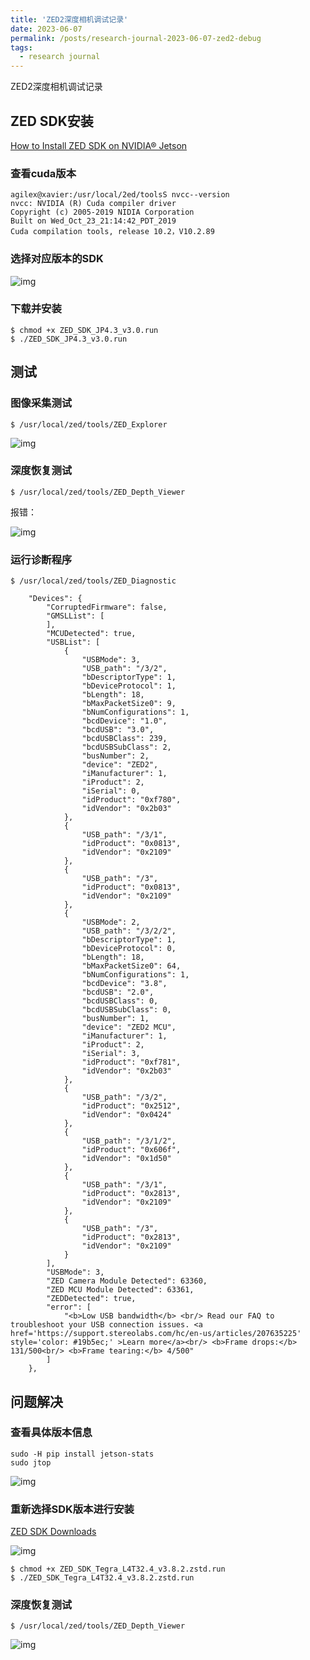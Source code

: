 ```yaml
---
title: 'ZED2深度相机调试记录'
date: 2023-06-07
permalink: /posts/research-journal-2023-06-07-zed2-debug
tags:
  - research journal
---
```


ZED2深度相机调试记录


## ZED SDK安装

[How to Install ZED SDK on NVIDIA® Jetson](https://www.stereolabs.com/docs/installation/jetson/)

### 查看cuda版本

```shell
agilex@xavier:/usr/local/2ed/toolsS nvcc--version
nvcc: NVIDIA (R) Cuda compiler driver
Copyright (c) 2005-2019 NIDIA Corporation
Built on Wed_Oct_23_21:14:42_PDT_2019
Cuda compilation tools, release 10.2，V10.2.89
```

### 选择对应版本的SDK

![img](http://sunqinxuan.github.io/images/posts-research-journal-2023-06-07-img1.png)

### 下载并安装

```shell
$ chmod +x ZED_SDK_JP4.3_v3.0.run
$ ./ZED_SDK_JP4.3_v3.0.run
```

## 测试

### 图像采集测试

```shell
$ /usr/local/zed/tools/ZED_Explorer
```

![img](http://sunqinxuan.github.io/images/posts-research-journal-2023-06-07-img2.png)

### 深度恢复测试

```shell
$ /usr/local/zed/tools/ZED_Depth_Viewer
```

报错：

![img](http://sunqinxuan.github.io/images/posts-research-journal-2023-06-07-img3.png)

### 运行诊断程序

```shell
$ /usr/local/zed/tools/ZED_Diagnostic
```

```
    "Devices": {
        "CorruptedFirmware": false,
        "GMSLList": [
        ],
        "MCUDetected": true,
        "USBList": [
            {
                "USBMode": 3,
                "USB_path": "/3/2",
                "bDescriptorType": 1,
                "bDeviceProtocol": 1,
                "bLength": 18,
                "bMaxPacketSize0": 9,
                "bNumConfigurations": 1,
                "bcdDevice": "1.0",
                "bcdUSB": "3.0",
                "bcdUSBClass": 239,
                "bcdUSBSubClass": 2,
                "busNumber": 2,
                "device": "ZED2",
                "iManufacturer": 1,
                "iProduct": 2,
                "iSerial": 0,
                "idProduct": "0xf780",
                "idVendor": "0x2b03"
            },
            {
                "USB_path": "/3/1",
                "idProduct": "0x0813",
                "idVendor": "0x2109"
            },
            {
                "USB_path": "/3",
                "idProduct": "0x0813",
                "idVendor": "0x2109"
            },
            {
                "USBMode": 2,
                "USB_path": "/3/2/2",
                "bDescriptorType": 1,
                "bDeviceProtocol": 0,
                "bLength": 18,
                "bMaxPacketSize0": 64,
                "bNumConfigurations": 1,
                "bcdDevice": "3.8",
                "bcdUSB": "2.0",
                "bcdUSBClass": 0,
                "bcdUSBSubClass": 0,
                "busNumber": 1,
                "device": "ZED2 MCU",
                "iManufacturer": 1,
                "iProduct": 2,
                "iSerial": 3,
                "idProduct": "0xf781",
                "idVendor": "0x2b03"
            },
            {
                "USB_path": "/3/2",
                "idProduct": "0x2512",
                "idVendor": "0x0424"
            },
            {
                "USB_path": "/3/1/2",
                "idProduct": "0x606f",
                "idVendor": "0x1d50"
            },
            {
                "USB_path": "/3/1",
                "idProduct": "0x2813",
                "idVendor": "0x2109"
            },
            {
                "USB_path": "/3",
                "idProduct": "0x2813",
                "idVendor": "0x2109"
            }
        ],
        "USBMode": 3,
        "ZED Camera Module Detected": 63360,
        "ZED MCU Module Detected": 63361,
        "ZEDDetected": true,
        "error": [
            "<b>Low USB bandwidth</b> <br/> Read our FAQ to troubleshoot your USB connection issues. <a href='https://support.stereolabs.com/hc/en-us/articles/207635225' style='color: #19b5ec;' >Learn more</a><br/> <b>Frame drops:</b> 131/500<br/> <b>Frame tearing:</b> 4/500"
        ]
    },
```

## 问题解决

### 查看具体版本信息

```shell
sudo -H pip install jetson-stats
sudo jtop
```

![img](http://sunqinxuan.github.io/images/posts-research-journal-2023-06-07-img4.png)

### 重新选择SDK版本进行安装

[ZED SDK Downloads](https://www.stereolabs.com/developers/release/3.8/)

![img](http://sunqinxuan.github.io/images/posts-research-journal-2023-06-07-img5.png)

```shell
$ chmod +x ZED_SDK_Tegra_L4T32.4_v3.8.2.zstd.run 
$ ./ZED_SDK_Tegra_L4T32.4_v3.8.2.zstd.run
```

### 深度恢复测试

```shell
$ /usr/local/zed/tools/ZED_Depth_Viewer
```

![img](http://sunqinxuan.github.io/images/posts-research-journal-2023-06-07-img6.png)

